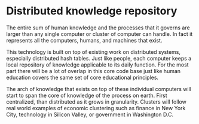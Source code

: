 
# Distributed knowledge repository

The entire sum of human knowledge and the processes that it governs are larger than any single computer or cluster of computer can handle. In fact it represents all the computers, humans, and machines that exist.

This technology is built on top of existing work on distributed systems, especially distributed hash tables. Just like people, each computer keeps a local repository of knowledge applicable to its daily function. For the most part there will be a lot of overlap in this core code base just like human education covers the same set of core educational principles.

The arch of knowledge that exists on top of these individual computers will start to span the core of knowledge of the process on earth. First centralized, than distributed as it grows in granularity. Clusters will follow real world examples of economic clustering such as finance in New York City, technology in Silicon Valley, or government in Washington D.C.